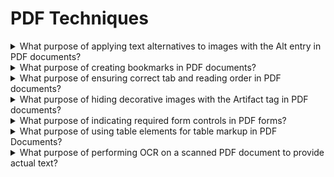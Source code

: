 # PDF Techniques

<details>
  <summary>What purpose of applying text alternatives to images with the Alt entry in PDF documents?</summary>

The objective of this technique is to provide text alternatives for images via an /Alt entry in the property list for a Tag. This is normally accomplished using a tool for authoring PDF.

**Procedure:**

1. Verify the images have /Alt entries on an enclosing tag by one of the following:

- Read teh PDF document with a screen reader, listening to hear that the equivalent text is read when tabbing to the non-text object or hearing the alternative text read when reading the content line-by-line.
- Using a PDF editor, check that a text alternative is displayed for each image.
- Use a tool which is capable of showing the /Alt entry value, such as aDesigner, to open the PDF document and view the GUI summary to read the text alternatives for images.
- Use a tool that exposes the document through the accessibility API and verify that images have required text equivalents.

[More >>](https://www.w3.org/WAI/WCAG22/Techniques/pdf/PDF1)

</details>

<details>
  <summary>What purpose of creating bookmarks in PDF documents?</summary>

The intent of this technique is to make it possible for users to locate content using bookmarks in long documents.

A person with cognitive disabilities may prefer a hierarchical outline that provides an overview of the document rather than reading and traversing through many pages. This is also a conventional means of navigating a document that benefits all users.

**Procedure:**

1. Check that the Bookmarks panel displays bookmarks.
2. Check that the bookmarks link to the correct sections in the document.

[More >>](https://www.w3.org/WAI/WCAG22/Techniques/pdf/PDF2)

</details>

<details>
  <summary>What purpose of ensuring correct tab and reading order in PDF documents?</summary>

The intent of this technique is to ensure that users can navigate through content in a logical order that is consistent with the meaning of the content. Correct tab and reading order is typically accomplished using a tool for authoring PDF.

**Procedure:**

1. Verify that the content is in the correct reading order by one of the following:

- Read the PDF document with a screen reader or a tool that reads aloud, listening to hear that each element is read in the correct order.
- Use a tool that exposes the document through the accessibility API, and verify that the reading order is correct.

2. Verify that the tab order is correct for focusable content by one of the following:

- Use the tab key to traverse the focus order in the document.
- Use a tool that is capable of showing the page object entry that specifies the tab order setting to open the PDF document and view the setting.

[More >>](https://www.w3.org/WAI/WCAG22/Techniques/pdf/PDF3)

</details>

<details>
  <summary>What purpose of hiding decorative images with the Artifact tag in PDF documents?</summary>

The purpose of this technique is to show how purely decorative images in PDF documents can be marked so that they can be ignored by Assistive Technology by using the /Artifact tag. This is typically accomplished by using a tool for authoring PDF.

**Procedure:**

1. For an image that is purely decorative, use one of the following to verify that it is marked as an artifact:

- Read the PDF document with a screen reader, listening to hear that the docorative images is not announced when reading the content line-by-line.
- Using a PDF editor, make sure the decorative image is marked as an artifact.
- Reflow the doucment and make sure the decorative image does not appear on the page.
- Use a tool that is capable of showing the /Artifact entry or property list, such as aDesigner, to open the PDF document and verify that decoartive images are marked as artifacts.
- Use a tool that exposes the document through the accessibility API and verify that the decorative image is not exposed through the API.

[More >>](https://www.w3.org/WAI/WCAG22/Techniques/pdf/PDF4)

</details>

<details>
  <summary>What purpose of indicating required form controls in PDF forms?</summary>

The purpose of this technique is to notify the user when a field that must be completed has not been competed in a PDF form. Required fields are implemented using the /Ff entry in the form field's dictionary. This is normally accomplished using a tool for authoring PDFs.

**Procedure:**

1. Check that the required status is indicated in the form contrl's label.
2. Leave the fields blank and submit the form. Check that an alert describing the error is provided.
3. Use a tool that exposes the document through the accessibility API and verify that the required property is indicated.

[More >>](https://www.w3.org/WAI/WCAG22/Techniques/pdf/PDF5)

</details>

<details>
  <summary>What purpose of using table elements for table markup in PDF Documents?</summary>

The purpose of this technique is to show how tables in PDF documents can be marked up so that they are recognized by assistive technology. This is typically accomplished by using a tool for authoring PDF.

**Procedure:**

1. For each table, confirm one of the following:

- Read the PDF document with a screen reader, listening to hear that the tabular information is presented in a way that preserves logical relationships among the table header and data cells.
- Using a PDF editor, verify that the appropriate TR, TH, and TD tags are in the proper reading order and hierarchy in the table tree.
- Use a tool which is capable of showing the table elements to open the PDF document, view the table structure, and verify that it contains the approproate TR, TH, TD structures.
- Use a tool that exposes the document through the accessibility API, and verify that the table structure contains the appropriate TR, TH, and TD structures, and that they are in the proper reading order and hierarchy.

[More >>](https://www.w3.org/WAI/WCAG22/Techniques/pdf/PDF6)

</details>

<details>
  <summary>What purpose of performing OCR on a scanned PDF document to provide actual text?</summary>

The purpose of this technique is to ensure that visually rendered text is presented in such a manner that it can be perceived without its visual presntation interfering with its readability.

**Procedure:**

For each page converted to text using OCR, ensure that the resulting PDF has been converted correctly, using one of the following ways:

1. Read teh PDF document with a screen reader or a tool that reads aloud listening to hear that all text is read correctly and in the correct reading order.
2. Save the document as text and check that the converted text is complete and in the correct reading order.
3. Use a tool that is capable of showing the converted content to open the PDF document and verify that all text was converted and is in the correct reading order.
4. Use a tool that exposes the document through the accessibility API and verify that all text was converted and is in the correct reading order.

[More >>](https://www.w3.org/WAI/WCAG22/Techniques/pdf/PDF7)

</details>
